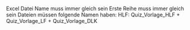 Excel Datei Name muss immer gleich sein
Erste Reihe muss immer gleich sein
Dateien müssen folgende Namen haben: HLF: Quiz_Vorlage_HLF + Quiz_Vorlage_LF + Quiz_Vorlage_DLK
